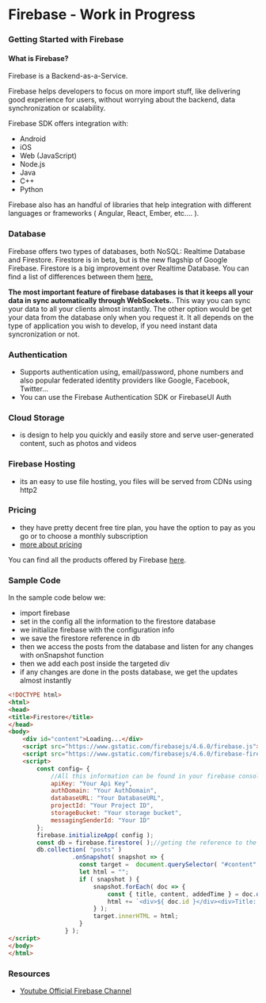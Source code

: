 # Firebase - Work in Progress

### Getting Started with Firebase
#### What is Firebase?
Firebase is a Backend-as-a-Service.
 

Firebase helps developers to focus on more import stuff, like delivering good experience for users, without worrying about the backend, data synchronization or scalability.

Firebase SDK offers integration with:
* Android
* iOS
* Web (JavaScript)
* Node.js
* Java
* C++
* Python

Firebase also has an handful of libraries that help integration with different languages or frameworks ( Angular, React, Ember, etc…. ).

### Database
Firebase offers two types of databases, both NoSQL: Realtime Database and Firestore. Firestore is in beta, but is the new flagship of Google Firebase.
Firestore is a big improvement over Realtime Database. You can find a list of differences between them [ here. ](https://firebase.google.com/docs/database/rtdb-vs-firestore)

**The most important feature of firebase databases is that it keeps all your data in sync automatically through WebSockets.**. This way you can sync your data to all your clients almost instantly. The other option would be get your data from the database only when you request it. It all depends on the type of application you wish to develop, if you need instant data syncronization or not.
### Authentication
* Supports authentication using, email/password, phone numbers and also popular federated identity providers like Google, Facebook, Twitter…
* You can use the Firebase Authentication SDK or FirebaseUI Auth

### Cloud Storage
* is design to help you quickly and easily store and serve user-generated content, such as photos and videos

### Firebase Hosting
* its an easy to use file hosting, you files will be served from CDNs using http2


### Pricing
* they have pretty decent free tire plan, you have the option to pay as you go or to choose a monthly subscription
* [more about pricing](https://firebase.google.com/pricing/)


You can find all the products offered by Firebase [here]( https://firebase.google.com/products/ ).

### Sample Code
In the sample code below we:
* import firebase
* set in the config all the information to the firestore database
* we initialize firebase with the configuration info
* we save the firestore reference in db
* then we access the posts from the database and listen for any changes with onSnapshot function
* then we add each post inside the targeted div
* if any changes are done in the posts database, we get the updates almost instantly

```html
<!DOCTYPE html>
<html>
<head>
<title>Firestore</title>
</head>
<body>
    <div id="content">Loading...</div>
    <script src="https://www.gstatic.com/firebasejs/4.6.0/firebase.js"></script>
    <script src="https://www.gstatic.com/firebasejs/4.6.0/firebase-firestore.js"></script>
    <script>
        const config= {
            //All this information can be found in your firebase console ( unique for each project )
            apiKey: "Your Api Key",
            authDomain: "Your AuthDomain",
            databaseURL: "Your DatabaseURL",
            projectId: "Your Project ID",
            storageBucket: "Your storage bucket",
            messagingSenderId: "Your ID"
        };
        firebase.initializeApp( config );
        const db = firebase.firestore( );//geting the reference to the firestore database
        db.collection( "posts" )
                  .onSnapshot( snapshot => {
                    const target =  document.querySelector( "#content" );
                    let html = "";
                    if ( snapshot ) {
                        snapshot.forEach( doc => {
                            const { title, content, addedTime } = doc.data( );
                            html += `<div>${ doc.id }</div><div>Title: ${ title }</div><div>${ content }</div><hr />`;
                        } );
                        target.innerHTML = html;
                    }
                } );
</script>
</body>
</html>
```
### Resources
* [Youtube Official Firebase Channel](https://www.youtube.com/user/Firebase)

